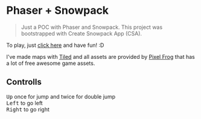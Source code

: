 # Phaser + Snowpack

> Just a POC with Phaser and Snowpack. This project was bootstrapped with Create Snowpack App (CSA). 

To play, just [click here](https://phaser-snowpack.now.sh/) and have fun! :D

I've made maps with [Tiled](https://www.mapeditor.org/) and all assets are provided by [Pixel Frog](https://pixel-frog.itch.io/) that has a lot of free awesome game assets.

## Controlls

<kbd>Up</kbd> once for jump and twice for double jump<br/>
<kbd>Left</kbd> to go left<br/>
<kbd>Right</kbd> to go right
